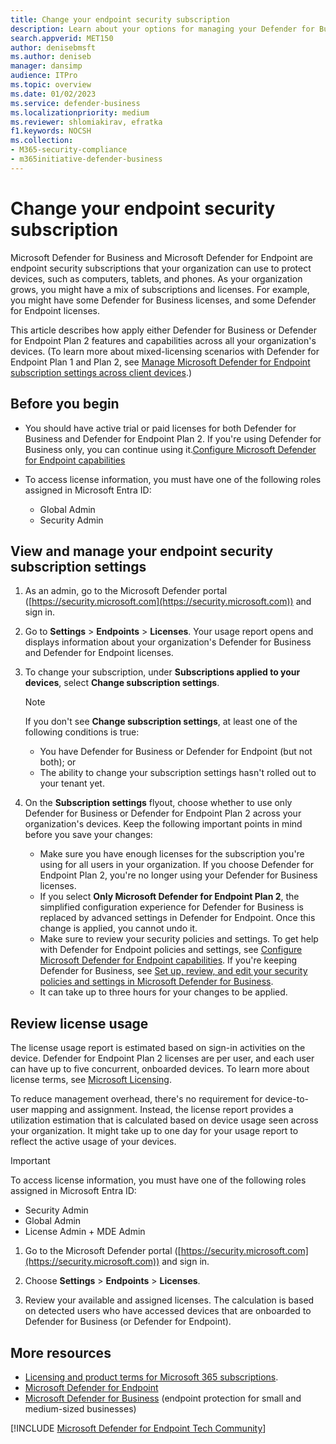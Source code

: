 ```yaml
---
title: Change your endpoint security subscription
description: Learn about your options for managing your Defender for Business or Defender for Endpoint subscription settings. Choose between Defender for Endpoint or Defender for Business.
search.appverid: MET150  
author: denisebmsft
ms.author: deniseb
manager: dansimp 
audience: ITPro
ms.topic: overview
ms.date: 01/02/2023
ms.service: defender-business
ms.localizationpriority: medium
ms.reviewer: shlomiakirav, efratka
f1.keywords: NOCSH  
ms.collection: 
- M365-security-compliance
- m365initiative-defender-business
---
```


# Change your endpoint security subscription

Microsoft Defender for Business and Microsoft Defender for Endpoint are endpoint security subscriptions that your organization can use to protect devices, such as computers, tablets, and phones. As your organization grows, you might have a mix of subscriptions and licenses. For example, you might have some Defender for Business licenses, and some Defender for Endpoint licenses. 

This article describes how apply either Defender for Business or Defender for Endpoint Plan 2 features and capabilities across all your organization's devices. (To learn more about mixed-licensing scenarios with Defender for Endpoint Plan 1 and Plan 2, see [Manage Microsoft Defender for Endpoint subscription settings across client devices](../defender-endpoint/defender-endpoint-subscription-settings.md).)

## Before you begin

- You should have active trial or paid licenses for both Defender for Business and Defender for Endpoint Plan 2. If you're using Defender for Business only, you can continue using it.[Configure Microsoft Defender for Endpoint capabilities](../defender-endpoint/onboard-configure.md)

- To access license information, you must have one of the following roles assigned in Microsoft Entra ID:
   
   - Global Admin
   - Security Admin

## View and manage your endpoint security subscription settings

1. As an admin, go to the Microsoft Defender portal ([https://security.microsoft.com](https://security.microsoft.com)) and sign in.

2. Go to **Settings** > **Endpoints** > **Licenses**. Your usage report opens and displays information about your organization's Defender for Business and Defender for Endpoint licenses.

3. To change your subscription, under **Subscriptions applied to your devices**, select **Change subscription settings**. 

   > [!NOTE]
   > If you don't see **Change subscription settings**, at least one of the following conditions is true:
   > - You have Defender for Business or Defender for Endpoint (but not both); or 
   > - The ability to change your subscription settings hasn't rolled out to your tenant yet.

4. On the **Subscription settings** flyout, choose whether to use only Defender for Business or Defender for Endpoint Plan 2 across your organization's devices. Keep the following important points in mind before you save your changes:

   - Make sure you have enough licenses for the subscription you're using for all users in your organization. If you choose Defender for Endpoint Plan 2, you're no longer using your Defender for Business licenses.
   - If you select **Only Microsoft Defender for Endpoint Plan 2**, the simplified configuration experience for Defender for Business is replaced by advanced settings in Defender for Endpoint. Once this change is applied, you cannot undo it.
   - Make sure to review your security policies and settings. To get help with Defender for Endpoint policies and settings, see [Configure Microsoft Defender for Endpoint capabilities](../defender-endpoint/onboard-configure.md). If you're keeping Defender for Business, see [Set up, review, and edit your security policies and settings in Microsoft Defender for Business](mdb-configure-security-settings.md).  
   - It can take up to three hours for your changes to be applied.

## Review license usage

The license usage report is estimated based on sign-in activities on the device. Defender for Endpoint Plan 2 licenses are per user, and each user can have up to five concurrent, onboarded devices. To learn more about license terms, see [Microsoft Licensing](https://www.microsoft.com/en-us/licensing/default).  

To reduce management overhead, there's no requirement for device-to-user mapping and assignment. Instead, the license report provides a utilization estimation that is calculated based on device usage seen across your organization. It might take up to one day for your usage report to reflect the active usage of your devices.

> [!IMPORTANT]
> To access license information, you must have one of the following roles assigned in Microsoft Entra ID:
> - Security Admin
> - Global Admin
> - License Admin + MDE Admin

1. Go to the Microsoft Defender portal ([https://security.microsoft.com](https://security.microsoft.com)) and sign in.

2. Choose **Settings** > **Endpoints** > **Licenses**.

3. Review your available and assigned licenses. The calculation is based on detected users who have accessed devices that are onboarded to Defender for Business (or Defender for Endpoint).

## More resources

- [Licensing and product terms for Microsoft 365 subscriptions](https://www.microsoft.com/licensing/terms/productoffering/Microsoft365/MCA).
- [Microsoft Defender for Endpoint](microsoft-defender-endpoint.md)
- [Microsoft Defender for Business](../defender-business/mdb-overview.md) (endpoint protection for small and medium-sized businesses)

[!INCLUDE [Microsoft Defender for Endpoint Tech Community](../../includes/defender-mde-techcommunity.md)]
